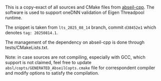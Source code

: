 This is a copy-exact of all sources and CMake files from
[abseil-cpp](git@github.com:abseil/abseil-cpp.git). The software is used to
support oneDNN validation of Eigen Threadpool runtime.

The snippet is taken from `lts_2025_08_14` branch, commit `d38452e1` which
denotes `tag: 20250814.1`.

The management of the dependency on abseil-cpp is done through
tests/CMakeLists.txt.

Note: in case sources are not compiling, especially with GCC, which support is
not claimed, feel free to update `absl/copts/GENERATED_AbseilCopts.cmake` file
for correspondent compiler and modify options to satisfy the compilation.
